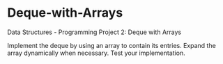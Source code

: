 # Deque-with-Arrays

Data Structures - Programming Project 2: Deque with Arrays

Implement the deque by using an array to contain its entries. Expand the array dynamically when necessary. Test your implementation.
